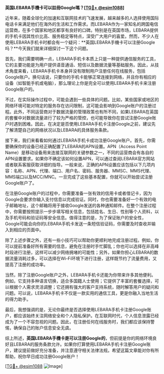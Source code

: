 **英国LEBARA手機卡可以註冊Google嗎？[[TG💪+ @esim1088](https://t.me/s/esim1088)]**

近年来，随着全球化的加速和互联网技术的飞速发展，越来越多的人选择使用国际电话卡来满足他们在海外的生活和工作需求。而LEBARA作为一家知名的跨国电信运营商，在多个国家和地区都享有良好的口碑。特别是在英国市场，LEBARA提供的手机卡因其性价比高、服务稳定等特点，深受广大用户的喜爱。然而，不少人在使用LEBARA手机卡时都会有一个疑问：**英国LEBARA手機卡可以注册Google吗？**今天我们就来详细探讨一下这个问题。

首先，我们需要明确一点，LEBARA手机卡本质上只是一种提供通信服务的工具，它的主要功能是为用户提供语音通话、短信以及数据流量等基础服务。因此，从技术角度来看，LEBARA手机卡本身并没有限制用户注册任何在线服务，包括Google账户。换句话说，只要你的手机卡能够正常连接到网络，并且你有相应的设备（如智能手机或电脑），那么理论上你是完全可以使用LEBARA手机卡来注册Google账户的。

不过，在实际操作过程中，可能会遇到一些具体的问题。比如，某些国家或地区的网络环境可能对特定的服务存在访问限制，这可能会影响到Google账户的注册过程。此外，不同运营商对于数据流量的管理政策也有所不同，如果LEBARA在英国的套餐中对数据流量进行了较为严格的管控，也可能导致你在尝试注册Google账户时遇到困难。因此，在决定是否使用LEBARA手机卡注册Google之前，建议先了解清楚自己的网络状况以及LEBARA的具体服务条款。

接下来，我们来看看如何通过LEBARA手机卡成功注册Google账户。首先，你需要确保你的设备已经正确配置了LEBARA的APN设置。APN（Access Point Name）是移动设备用来连接互联网的关键参数之一，不同的运营商会有各自的APN设置要求。如果你不确定该如何设置APN，可以通过查阅LEBARA官方网站或者联系客服获取详细的指导。一般来说，正确的APN设置应该包括以下几项内容：名称、APN、代理、端口、用户名、密码、服务器、MMSC、MMS代理、MMS端口以及MCC/MNC。一旦完成了这些基本配置，你就可以开始尝试注册Google账户了。

在注册Google账户的过程中，你需要准备一张有效的信用卡或者借记卡，因为Google会要求你输入支付信息以完成验证。同时，你也需要准备好一个有效的电子邮箱地址，这个邮箱将用于接收Google发送的各种通知邮件。在整个注册过程中，你需要按照提示一步步填写相关信息，包括姓名、生日、性别等个人资料，以及手机号码和验证码等安全信息。值得注意的是，为了保证账户的安全性，Google可能会向你的LEBARA手机卡发送一条短信验证码，你需要及时查收并输入到相应的页面中。

除了上述步骤之外，还有一些小技巧可以帮助你更顺利地完成注册过程。例如，你可以提前准备好所有需要的信息，避免在注册时手忙脚乱；你也可以选择在非高峰时段进行注册，这样可以减少网络拥堵的可能性；另外，如果你担心LEBARA的数据流量消耗过多，可以选择在Wi-Fi环境下进行注册，这样既节约了流量费用，又提高了注册的成功率。

当然，除了注册Google账户之外，LEBARA手机卡还能为你带来许多其他便利。例如，它支持多种语言切换，适合多国籍人士使用；它提供了丰富的套餐选择，可以根据个人需求灵活调整；它还拥有强大的客户支持系统，随时解答用户的疑问和问题。可以说，LEBARA手机卡不仅是一款实用的通信工具，更是你融入当地生活的得力助手。

最后，我想强调的是，无论你最终是否选择使用LEBARA手机卡注册Google账户，都应该始终关注网络安全和个人隐私保护。在互联网时代，个人信息泄露已经成为了一个不容忽视的问题。因此，在注册任何在线服务时，我们都应该保持警惕，确保自己的账户信息安全无虞。

综上所述，**英国LEBARA手機卡是可以注册Google的**，但前提是你的网络环境良好且LEBARA的服务条款允许。如果你打算使用LEBARA手机卡注册Google账户，建议提前做好充分准备，并注意遵守相关法律法规。希望这篇文章能对你有所帮助，祝你早日成功注册Google账户！

[[TG💪+ @esim1088](https://t.me/s/esim1088) ![Image](https://i.postimg.cc/4NQfJmqS/Snipaste-2025-05-13-00-14-12.png)]
